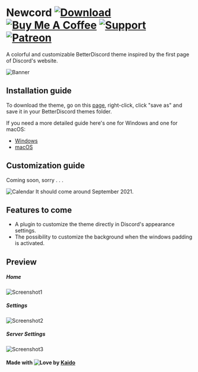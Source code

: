 # Newcord [![Download][download-badge]][download-link] [![Buy Me A Coffee][coffee-badge]][coffee-link] [![Support][support-badge]][support-link] [![Patreon][patreon-badge]][patreon-link]

[download-badge]: https://kaiidoo.github.io/Newcord/icons/github/download.svg
[coffee-badge]: https://kaiidoo.github.io/Newcord/icons/github/coffee.svg
[support-badge]: https://kaiidoo.github.io/Newcord/icons/github/support.svg
[patreon-badge]: https://kaiidoo.github.io/Newcord/icons/github/patreon.svg
[download-link]: https://kaiidoo.github.io/Newcord/src/newcord.theme.css
[coffee-link]: https://www.buymeacoffee.com/kaiidoo
[support-link]: https://github.com/Kaiidoo/Newcord/issues
[patreon-link]: https://patreon.com/kaiidoo

A colorful and customizable BetterDiscord theme inspired by the first page of Discord's website.

![Banner](https://imgur.com/i3S1GGI.png)

## Installation guide

To download the theme, go on this [page][download-link], right-click, click "save as" and save it in your BetterDiscord themes folder.

If you need a more detailed guide here's one for Windows and one for macOS:

-   [Windows](https://kaiidoo.github.io/Newcord/guides/windows.md)
-   [macOS](https://kaiidoo.github.io/Newcord/guides/macOS.md)

## Customization guide

Coming soon, sorry . . .

![Calendar](https://kaiidoo.github.io/Newcord/icons/github/calendar.svg) It should come around September 2021.

## Features to come

-   A plugin to customize the theme directly in Discord's appearance settings.
-   The possibility to customize the background when the windows padding is activated.

## Preview

##### Home

![Screenshot1](https://imgur.com/oV98fvb.png)

##### Settings

![Screenshot2](https://imgur.com/7VXDMbQ.png)

##### Server Settings

![Screenshot3](https://imgur.com/MZD1Sj5.png)

#### **Made with ![Love](https://kaiidoo.github.io/Newcord/icons/github/heart.svg) by [Kaido](https://github.com/kaiidoo)**
